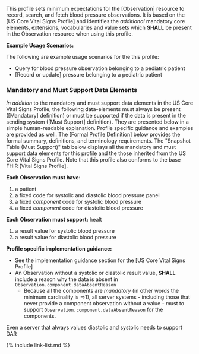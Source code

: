 
This profile sets minimum expectations for the [Observation] resource to record, search, and fetch blood pressure observations. It is based on the [US Core Vital Signs Profile] and identifies the *additional* mandatory core elements, extensions, vocabularies and value sets which **SHALL** be present in the Observation resource when using this profile.

**Example Usage Scenarios:**

The following are example usage scenarios for the this profile:

- Query for blood pressure observation belonging to a pediatric patient
- [Record or update] pressure belonging to a pediatric patient

### Mandatory and Must Support Data Elements

*In addition* to the mandatory and must support data elements in the US Core Vital Signs Profile, the following data-elements must always be present ([Mandatory] definition) or must be supported if the data is present in the sending system ([Must Support] definition). They are presented below in a simple human-readable explanation. Profile specific guidance and examples are provided as well.  The [Formal Profile Definition] below provides the  formal summary, definitions, and terminology requirements.  The "Snapshot Table (Must Support)" tab below displays all the mandatory and must support data elements for this profile and the those inherited from the US Core Vital Signs Profile.  Note that this profile also conforms to the base FHIR [Vital Signs Profile].

**Each Observation must have:**

1.  a patient
1.  a fixed code for systolic and diastolic blood pressure panel
1.  a fixed *component* code for systolic blood pressure
1.  a fixed *component* code for diastolic blood pressure

**Each Observation must support:**
healt
1.  a result value for systolic blood pressure
1.  a result value for diastolic blood pressure

**Profile specific implementation guidance:**

- See the implementation guidance section for the [US Core Vital Signs Profile]
- An Observation without a systolic or diastolic result value, **SHALL** include a reason why the data is absent in `Observation.component.dataAbsentReason`
   -  Because all the components are *mandatory* (in other words the minimum cardinality is =>1), all server systems - including those that never provide a component observation without a value - must to support `Observation.component.dataAbsentReason` for the components.

Even a server that always values diastolic and systolic  needs to support DAR


{% include link-list.md %}
